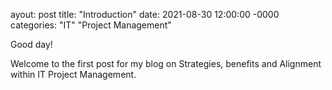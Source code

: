 ayout: post
title: "Introduction"
date: 2021-08-30 12:00:00 -0000
categories: "IT" "Project Management"

Good day! 

Welcome to the first post for my blog on Strategies, benefits and Alignment within IT Project Management.
